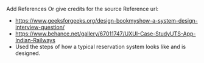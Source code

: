 Add References Or give credits for the source
Reference url:
* https://www.geeksforgeeks.org/design-bookmyshow-a-system-design-interview-question/
* https://www.behance.net/gallery/67011747/UXUI-Case-StudyUTS-App-Indian-Railways
* Used the steps of how a typical reservation system looks like and is designed.
